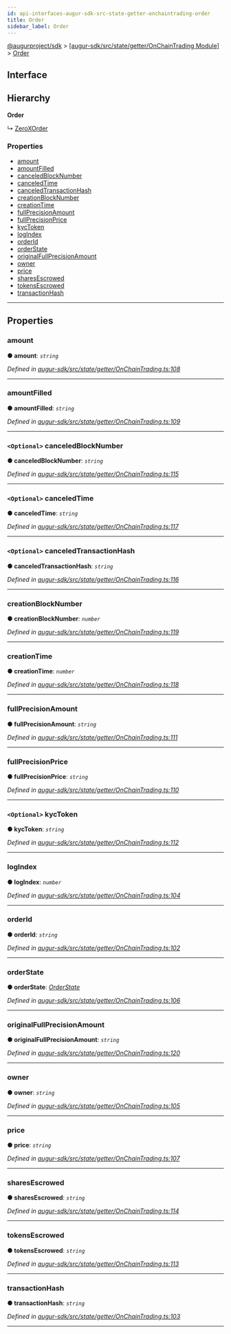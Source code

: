 ```yaml
---
id: api-interfaces-augur-sdk-src-state-getter-onchaintrading-order
title: Order
sidebar_label: Order
---
```


[@augurproject/sdk](api-readme.md) > [[augur-sdk/src/state/getter/OnChainTrading Module]](api-modules-augur-sdk-src-state-getter-onchaintrading-module.md) > [Order](api-interfaces-augur-sdk-src-state-getter-onchaintrading-order.md)

## Interface

## Hierarchy

**Order**

↳  [ZeroXOrder](api-interfaces-augur-sdk-src-state-getter-zeroxordersgetters-zeroxorder.md)

### Properties

* [amount](api-interfaces-augur-sdk-src-state-getter-onchaintrading-order.md#amount)
* [amountFilled](api-interfaces-augur-sdk-src-state-getter-onchaintrading-order.md#amountfilled)
* [canceledBlockNumber](api-interfaces-augur-sdk-src-state-getter-onchaintrading-order.md#canceledblocknumber)
* [canceledTime](api-interfaces-augur-sdk-src-state-getter-onchaintrading-order.md#canceledtime)
* [canceledTransactionHash](api-interfaces-augur-sdk-src-state-getter-onchaintrading-order.md#canceledtransactionhash)
* [creationBlockNumber](api-interfaces-augur-sdk-src-state-getter-onchaintrading-order.md#creationblocknumber)
* [creationTime](api-interfaces-augur-sdk-src-state-getter-onchaintrading-order.md#creationtime)
* [fullPrecisionAmount](api-interfaces-augur-sdk-src-state-getter-onchaintrading-order.md#fullprecisionamount)
* [fullPrecisionPrice](api-interfaces-augur-sdk-src-state-getter-onchaintrading-order.md#fullprecisionprice)
* [kycToken](api-interfaces-augur-sdk-src-state-getter-onchaintrading-order.md#kyctoken)
* [logIndex](api-interfaces-augur-sdk-src-state-getter-onchaintrading-order.md#logindex)
* [orderId](api-interfaces-augur-sdk-src-state-getter-onchaintrading-order.md#orderid)
* [orderState](api-interfaces-augur-sdk-src-state-getter-onchaintrading-order.md#orderstate)
* [originalFullPrecisionAmount](api-interfaces-augur-sdk-src-state-getter-onchaintrading-order.md#originalfullprecisionamount)
* [owner](api-interfaces-augur-sdk-src-state-getter-onchaintrading-order.md#owner)
* [price](api-interfaces-augur-sdk-src-state-getter-onchaintrading-order.md#price)
* [sharesEscrowed](api-interfaces-augur-sdk-src-state-getter-onchaintrading-order.md#sharesescrowed)
* [tokensEscrowed](api-interfaces-augur-sdk-src-state-getter-onchaintrading-order.md#tokensescrowed)
* [transactionHash](api-interfaces-augur-sdk-src-state-getter-onchaintrading-order.md#transactionhash)

---

## Properties

<a id="amount"></a>

###  amount

**● amount**: *`string`*

*Defined in [augur-sdk/src/state/getter/OnChainTrading.ts:108](https://github.com/AugurProject/augur/blob/1e1466f1d3/packages/augur-sdk/src/state/getter/OnChainTrading.ts#L108)*

___
<a id="amountfilled"></a>

###  amountFilled

**● amountFilled**: *`string`*

*Defined in [augur-sdk/src/state/getter/OnChainTrading.ts:109](https://github.com/AugurProject/augur/blob/1e1466f1d3/packages/augur-sdk/src/state/getter/OnChainTrading.ts#L109)*

___
<a id="canceledblocknumber"></a>

### `<Optional>` canceledBlockNumber

**● canceledBlockNumber**: *`string`*

*Defined in [augur-sdk/src/state/getter/OnChainTrading.ts:115](https://github.com/AugurProject/augur/blob/1e1466f1d3/packages/augur-sdk/src/state/getter/OnChainTrading.ts#L115)*

___
<a id="canceledtime"></a>

### `<Optional>` canceledTime

**● canceledTime**: *`string`*

*Defined in [augur-sdk/src/state/getter/OnChainTrading.ts:117](https://github.com/AugurProject/augur/blob/1e1466f1d3/packages/augur-sdk/src/state/getter/OnChainTrading.ts#L117)*

___
<a id="canceledtransactionhash"></a>

### `<Optional>` canceledTransactionHash

**● canceledTransactionHash**: *`string`*

*Defined in [augur-sdk/src/state/getter/OnChainTrading.ts:116](https://github.com/AugurProject/augur/blob/1e1466f1d3/packages/augur-sdk/src/state/getter/OnChainTrading.ts#L116)*

___
<a id="creationblocknumber"></a>

###  creationBlockNumber

**● creationBlockNumber**: *`number`*

*Defined in [augur-sdk/src/state/getter/OnChainTrading.ts:119](https://github.com/AugurProject/augur/blob/1e1466f1d3/packages/augur-sdk/src/state/getter/OnChainTrading.ts#L119)*

___
<a id="creationtime"></a>

###  creationTime

**● creationTime**: *`number`*

*Defined in [augur-sdk/src/state/getter/OnChainTrading.ts:118](https://github.com/AugurProject/augur/blob/1e1466f1d3/packages/augur-sdk/src/state/getter/OnChainTrading.ts#L118)*

___
<a id="fullprecisionamount"></a>

###  fullPrecisionAmount

**● fullPrecisionAmount**: *`string`*

*Defined in [augur-sdk/src/state/getter/OnChainTrading.ts:111](https://github.com/AugurProject/augur/blob/1e1466f1d3/packages/augur-sdk/src/state/getter/OnChainTrading.ts#L111)*

___
<a id="fullprecisionprice"></a>

###  fullPrecisionPrice

**● fullPrecisionPrice**: *`string`*

*Defined in [augur-sdk/src/state/getter/OnChainTrading.ts:110](https://github.com/AugurProject/augur/blob/1e1466f1d3/packages/augur-sdk/src/state/getter/OnChainTrading.ts#L110)*

___
<a id="kyctoken"></a>

### `<Optional>` kycToken

**● kycToken**: *`string`*

*Defined in [augur-sdk/src/state/getter/OnChainTrading.ts:112](https://github.com/AugurProject/augur/blob/1e1466f1d3/packages/augur-sdk/src/state/getter/OnChainTrading.ts#L112)*

___
<a id="logindex"></a>

###  logIndex

**● logIndex**: *`number`*

*Defined in [augur-sdk/src/state/getter/OnChainTrading.ts:104](https://github.com/AugurProject/augur/blob/1e1466f1d3/packages/augur-sdk/src/state/getter/OnChainTrading.ts#L104)*

___
<a id="orderid"></a>

###  orderId

**● orderId**: *`string`*

*Defined in [augur-sdk/src/state/getter/OnChainTrading.ts:102](https://github.com/AugurProject/augur/blob/1e1466f1d3/packages/augur-sdk/src/state/getter/OnChainTrading.ts#L102)*

___
<a id="orderstate"></a>

###  orderState

**● orderState**: *[OrderState](api-enums-augur-sdk-src-state-getter-onchaintrading-orderstate.md)*

*Defined in [augur-sdk/src/state/getter/OnChainTrading.ts:106](https://github.com/AugurProject/augur/blob/1e1466f1d3/packages/augur-sdk/src/state/getter/OnChainTrading.ts#L106)*

___
<a id="originalfullprecisionamount"></a>

###  originalFullPrecisionAmount

**● originalFullPrecisionAmount**: *`string`*

*Defined in [augur-sdk/src/state/getter/OnChainTrading.ts:120](https://github.com/AugurProject/augur/blob/1e1466f1d3/packages/augur-sdk/src/state/getter/OnChainTrading.ts#L120)*

___
<a id="owner"></a>

###  owner

**● owner**: *`string`*

*Defined in [augur-sdk/src/state/getter/OnChainTrading.ts:105](https://github.com/AugurProject/augur/blob/1e1466f1d3/packages/augur-sdk/src/state/getter/OnChainTrading.ts#L105)*

___
<a id="price"></a>

###  price

**● price**: *`string`*

*Defined in [augur-sdk/src/state/getter/OnChainTrading.ts:107](https://github.com/AugurProject/augur/blob/1e1466f1d3/packages/augur-sdk/src/state/getter/OnChainTrading.ts#L107)*

___
<a id="sharesescrowed"></a>

###  sharesEscrowed

**● sharesEscrowed**: *`string`*

*Defined in [augur-sdk/src/state/getter/OnChainTrading.ts:114](https://github.com/AugurProject/augur/blob/1e1466f1d3/packages/augur-sdk/src/state/getter/OnChainTrading.ts#L114)*

___
<a id="tokensescrowed"></a>

###  tokensEscrowed

**● tokensEscrowed**: *`string`*

*Defined in [augur-sdk/src/state/getter/OnChainTrading.ts:113](https://github.com/AugurProject/augur/blob/1e1466f1d3/packages/augur-sdk/src/state/getter/OnChainTrading.ts#L113)*

___
<a id="transactionhash"></a>

###  transactionHash

**● transactionHash**: *`string`*

*Defined in [augur-sdk/src/state/getter/OnChainTrading.ts:103](https://github.com/AugurProject/augur/blob/1e1466f1d3/packages/augur-sdk/src/state/getter/OnChainTrading.ts#L103)*

___

